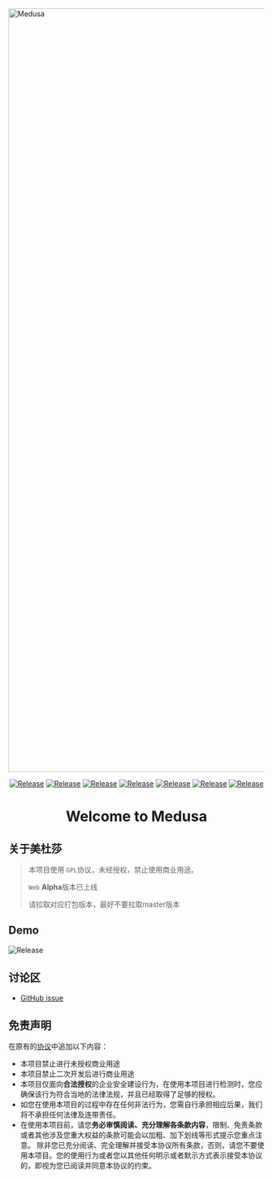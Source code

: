 

<img src="https://github.com/Ascotbe/Medusa/blob/master/Medusa.png?raw=true" width="1500" alt="Medusa" /> 

<p align="center">
    <a href="https://github.com/Ascotbe/Medusa"><img alt="Release" src="https://img.shields.io/badge/Ascotbe-Medusa-green"></a>
    <a href="https://github.com/Ascotbe/Medusa"><img alt="Release" src="https://img.shields.io/github/repo-size/Ascotbe/Medusa"></a>
    <a href="https://github.com/Ascotbe/Medusa"><img alt="Release" src="https://img.shields.io/badge/python-3.7+-blueviolet"></a>
    <a href="https://github.com/Ascotbe/Medusa"><img alt="Release" src="https://visitor-badge.glitch.me/badge?page_id=https://github.com/Ascotbe/Medusa/README.md"></a>
    <a href="https://github.com/Ascotbe/Medusa"><img alt="Release" src="https://img.shields.io/badge/Version-1.0-red"></a>
    <a href="https://github.com/Ascotbe/Medusa"><img alt="Release" src="https://img.shields.io/badge/LICENSE-GPL-ff69b4"></a>
	<a href="https://github.com/ascotbe/Medusa/stargazers"><img alt="Release" src="https://img.shields.io/github/stars/ascotbe/Medusa.svg"></a>
</p>

<h1 align="center" >Welcome to Medusa</h1>



## 关于美杜莎

> 本项目使用 `GPL`协议，未经授权，禁止使用商业用途。
>
> `Web` **Alpha**版本已上线
>
> 请拉取对应打包版本，最好不要拉取master版本

## Demo

<img alt="Release" src="https://github.com/Ascotbe/Random-img/blob/master/Medusa/web_demo.gif?raw=true"  >

## 讨论区


- [GitHub issue](https://github.com/Ascotbe/Medusa/issues)

## 免责声明

在原有的[协议](https://github.com/Ascotbe/Medusa/blob/master/LICENSE)中追加以下内容：

- 本项目禁止进行未授权商业用途
- 本项目禁止二次开发后进行商业用途
- 本项目仅面向**合法授权**的企业安全建设行为，在使用本项目进行检测时，您应确保该行为符合当地的法律法规，并且已经取得了足够的授权。
- 如您在使用本项目的过程中存在任何非法行为，您需自行承担相应后果，我们将不承担任何法律及连带责任。
- 在使用本项目前，请您**务必审慎阅读、充分理解各条款内容**，限制、免责条款或者其他涉及您重大权益的条款可能会以加粗、加下划线等形式提示您重点注意。 除非您已充分阅读、完全理解并接受本协议所有条款，否则，请您不要使用本项目。您的使用行为或者您以其他任何明示或者默示方式表示接受本协议的，即视为您已阅读并同意本协议的约束。


